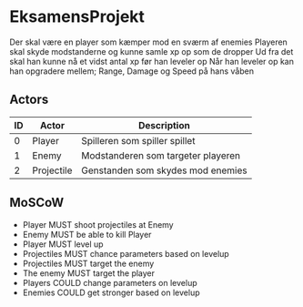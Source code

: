 # EksamensProjekt
Der skal være en player som kæmper mod en sværm af enemies
Playeren skal skyde modstanderne og kunne samle xp op som de dropper
Ud fra det skal han kunne nå et vidst antal xp før han leveler op
Når han leveler op kan han opgradere mellem; Range, Damage og Speed på hans våben

## Actors

|ID|Actor|Description|
|---|---|---|
|0|Player|Spilleren som spiller spillet|
|1|Enemy|Modstanderen som targeter playeren
2|Projectile|Genstanden som skydes mod enemies

## MoSCoW
- Player MUST shoot projectiles at Enemy
- Enemy MUST be able to kill Player 
- Player MUST level up
- Projectiles MUST chance parameters based on levelup
- Projectiles MUST target the enemy
- The enemy MUST target the player 
- Players COULD change parameters on levelup
- Enemies COULD get stronger based on levelup